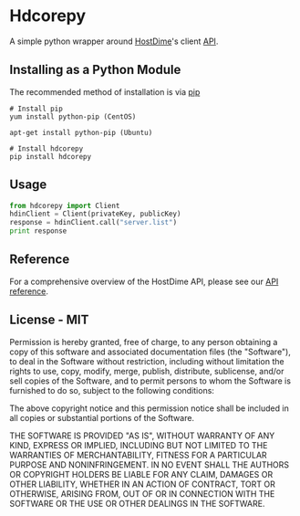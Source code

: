 # Hdcorepy
A simple python wrapper around [HostDime](http://www.hostdime.in/)'s client [API](https://api.hostdime.com/).

## Installing as a Python Module

The recommended method of installation is via [pip](https://pypi.org/project/hdcorepy/)

    # Install pip
    yum install python-pip (CentOS)
    
    apt-get install python-pip (Ubuntu)
    
    # Install hdcorepy
    pip install hdcorepy
    
    
## Usage

~~~python
from hdcorepy import Client
hdinClient = Client(privateKey, publicKey)
response = hdinClient.call("server.list")
print response
~~~

## Reference

For a comprehensive overview of the HostDime API, please see our [API reference](https://api.hostdime.com/docs/).

## License - MIT


Permission is hereby granted, free of charge, to any person obtaining
a copy of this software and associated documentation files (the
"Software"), to deal in the Software without restriction, including
without limitation the rights to use, copy, modify, merge, publish,
distribute, sublicense, and/or sell copies of the Software, and to
permit persons to whom the Software is furnished to do so, subject to
the following conditions:

The above copyright notice and this permission notice shall be
included in all copies or substantial portions of the Software.

THE SOFTWARE IS PROVIDED "AS IS", WITHOUT WARRANTY OF ANY KIND,
EXPRESS OR IMPLIED, INCLUDING BUT NOT LIMITED TO THE WARRANTIES OF
MERCHANTABILITY, FITNESS FOR A PARTICULAR PURPOSE AND
NONINFRINGEMENT. IN NO EVENT SHALL THE AUTHORS OR COPYRIGHT HOLDERS BE
LIABLE FOR ANY CLAIM, DAMAGES OR OTHER LIABILITY, WHETHER IN AN ACTION
OF CONTRACT, TORT OR OTHERWISE, ARISING FROM, OUT OF OR IN CONNECTION
WITH THE SOFTWARE OR THE USE OR OTHER DEALINGS IN THE SOFTWARE.
